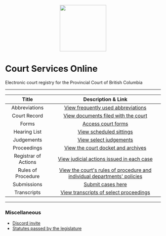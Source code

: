 <p align="center">
<img width="150" height="150" src="https://cdn.discordapp.com/attachments/824471788980404234/928871221066600478/images.png">
</p>

# Court Services Online 
Electronic court registry for the Provincial Court of British Columbia

---

| Title | Description & Link |
| :---: | :---: |
| Abbreviations | [View frequently used abbreviations](https://github.com/koala4lif/Provincial-Court-of-British-Columbia/blob/main/Resources/Abbreviations.md)
| Court Record | [View documents filed with the court](https://github.com/koala4lif/Provincial-Court-of-British-Columbia/tree/main/Court%20Record)
| Forms | [Access court forms](https://github.com/koala4lif/Provincial-Court-of-British-Columbia/blob/main/Resources/Forms.md)
| Hearing List | [View scheduled sittings](https://github.com/koala4lif/Provincial-Court-of-British-Columbia/blob/main/Resources/Hearing%20List.md)
| Judgements | [View select judgements](https://github.com/koala4lif/Provincial-Court-of-British-Columbia/tree/main/Judgements)
| Proceedings | [View the court docket and archives](https://github.com/koala4lif/Provincial-Court-of-British-Columbia/blob/main/Resources/Proceedings.md)
| Registrar of Actions | [View judicial actions issued in each case](https://github.com/koala4lif/Provincial-Court-of-British-Columbia/tree/main/Registrar%20of%20Actions)
| Rules of Procedure | [View the court's rules of procedure and individual departments' policies](https://github.com/koala4lif/Provincial-Court-of-British-Columbia/tree/main/Rules%20of%20Procedure)
| Submissions | [Submit cases here](https://forms.gle/zeSQ6nWaUqJUkahz9)
| Transcripts | [View transcripts of select proceedings](https://github.com/koala4lif/Provincial-Court-of-British-Columbia/tree/main/Transcripts)

---

### Miscellaneous 
- [Discord invite](https://discord.gg/FmEEFEJWeC)
- [Statutes passed by the legislature](https://github.com/koala4lif/Provincial-Court-of-British-Columbia/tree/main/Statutes)
